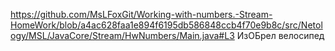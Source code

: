 https://github.com/MsLFoxGit/Working-with-numbers.-Stream-HomeWork/blob/a4ac628faa1e894f6195db586848ccb4f70e9b8c/src/Netology/MSL/JavaCore/Stream/HwNumbers/Main.java#L3
ИзОБрел велосипед

